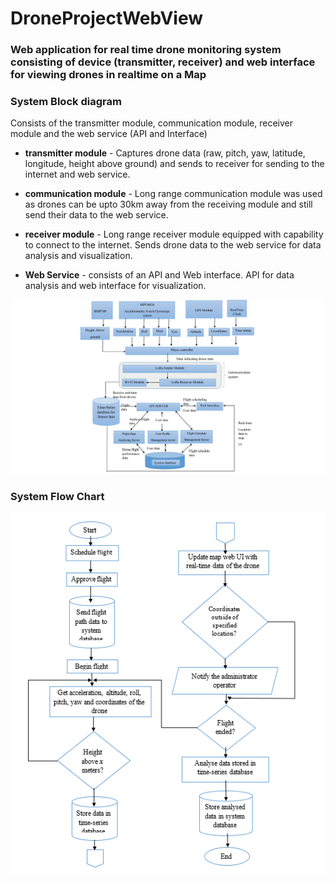 # DroneProjectWebView

### Web application for real time drone monitoring system consisting of device (transmitter, receiver) and web interface for viewing drones in realtime on a Map

### System Block diagram
Consists of the transmitter module, communication module, receiver module and the web service (API and Interface) 

- **transmitter module** - Captures drone data (raw, pitch, yaw, latitude, longitude, height above ground) and sends to receiver for sending to the internet and web service.

- **communication module** - Long range communication module was used as drones can be upto 30km away from the receiving module and still send their data to the web service.

- **receiver module** - Long range receiver module equipped with capability to connect to the internet. Sends drone data to the web service for data analysis and visualization.

- **Web Service** - consists of an API and Web interface. API for data analysis and web interface for visualization.

![blockdiagram](/blockdiangram.png)

### System Flow Chart

![flow chart](/flowchart_ppt3.png)
